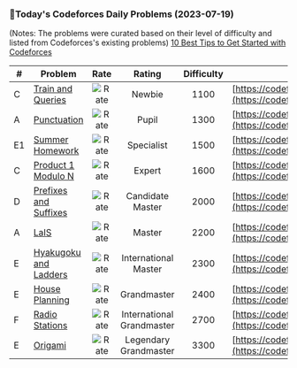 ### 🌟Today's Codeforces Daily Problems (2023-07-19)
(Notes: The problems were curated based on their level of difficulty and listed from Codeforces's existing problems)
[10 Best Tips to Get Started with Codeforces](https://github.com/ika9810/Codeforces-Daily-Problems/blob/main/10%20Best%20Tips%20to%20Get%20Started%20with%20Codeforces.md)

| # | Problem | Rate| Rating | Difficulty | Contest |
|---| ----- | :--------: | :----------: | :----------: | ---------- |
|C|[Train and Queries](https://codeforces.com/contest/1702/problem/C)|![Rate](https://img.shields.io/badge/Newbie-1100-lightgrey)|Newbie|1100|[https://codeforces.com/contest/1702](https://codeforces.com/contest/1702)|
|A|[Punctuation](https://codeforces.com/contest/147/problem/A)|![Rate](https://img.shields.io/badge/Pupil-1300-brightgreen)|Pupil|1300|[https://codeforces.com/contest/147](https://codeforces.com/contest/147)|
|E1|[Summer Homework](https://codeforces.com/contest/316/problem/E1)|![Rate](https://img.shields.io/badge/Specialist-1500-9cf)|Specialist|1500|[https://codeforces.com/contest/316](https://codeforces.com/contest/316)|
|C|[Product 1 Modulo N](https://codeforces.com/contest/1514/problem/C)|![Rate](https://img.shields.io/badge/Expert-1600-blue)|Expert|1600|[https://codeforces.com/contest/1514](https://codeforces.com/contest/1514)|
|D|[Prefixes and Suffixes](https://codeforces.com/contest/432/problem/D)|![Rate](https://img.shields.io/badge/Candidate%20Master-2000-blueviolet)|Candidate Master|2000|[https://codeforces.com/contest/432](https://codeforces.com/contest/432)|
|A|[LaIS](https://codeforces.com/contest/1468/problem/A)|![Rate](https://img.shields.io/badge/Master-2200-orange)|Master|2200|[https://codeforces.com/contest/1468](https://codeforces.com/contest/1468)|
|E|[Hyakugoku and Ladders](https://codeforces.com/contest/1245/problem/E)|![Rate](https://img.shields.io/badge/International%20Master-2300-orange)|International Master|2300|[https://codeforces.com/contest/1245](https://codeforces.com/contest/1245)|
|E|[House Planning](https://codeforces.com/contest/1735/problem/E)|![Rate](https://img.shields.io/badge/Grandmaster-2400-red)|Grandmaster|2400|[https://codeforces.com/contest/1735](https://codeforces.com/contest/1735)|
|F|[Radio Stations](https://codeforces.com/contest/1215/problem/F)|![Rate](https://img.shields.io/badge/International%20Grandmaster-2700-red)|International Grandmaster|2700|[https://codeforces.com/contest/1215](https://codeforces.com/contest/1215)|
|E|[Origami](https://codeforces.com/contest/1381/problem/E)|![Rate](https://img.shields.io/badge/Legendary%20Grandmaster-3300-red)|Legendary Grandmaster|3300|[https://codeforces.com/contest/1381](https://codeforces.com/contest/1381)|
